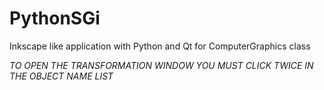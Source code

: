 # PythonSGi
Inkscape like application with Python and Qt for ComputerGraphics class

*TO OPEN THE TRANSFORMATION WINDOW YOU MUST CLICK TWICE IN THE OBJECT NAME LIST*
